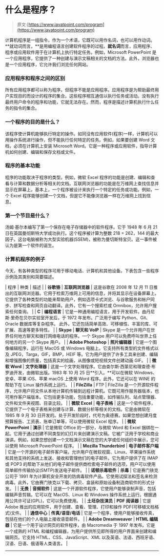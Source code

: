 # 什么是程序？

> 原文:[https://www.javatpoint.com/program](https://www.javatpoint.com/program)

计算机程序是一组指令，作为一个术语，它既可以用作名词，也可以用作动词。**就动词而言，**是用编程语言创建软件程序的过程。**就名词**而言，应用程序、程序或应用软件用于在计算机上执行特定任务。例如，Microsoft PowerPoint 是一个应用程序，它提供了一种创建与演示文稿相关的文档的方法。此外，浏览器也是一个应用程序，它允许我们浏览任何网站。

### 应用程序和程序之间的区别

所有应用程序都可以称为程序，但程序不能是应用程序。应用程序是为帮助最终用户实现目的而设计的程序的集合。这些程序相互通信以执行任务或活动。没有执行最终用户命令的程序和功能，它就无法存在。然而，程序是描述计算机执行什么任务的指令的集合。

### 一个程序的目的是什么？

该程序使计算机能够执行特定的操作。如同没有应用软件(程序)一样，计算机可以用操作系统进行操作，但不能执行任何特定的任务。例如，如果要创建 Word 文档，必须在计算机上安装 Microsoft Word。它是一种程序或应用软件，指导计算机如何创建、编辑和保存文档或文件。

### 程序的基本功能

程序的功能取决于程序的类型。例如，微软 Excel 程序的功能是创建、编辑和查看与计算和数据分析等相关的文档。互联网浏览器的功能是在万维网上查找信息并显示在屏幕上。基本上，一个程序被设计来执行一个特定的任务或功能。例如，一个 Excel 程序能够创建一个文档，但是它不能像浏览器一样在万维网上找到信息。

### 第一个节目是什么？

汤姆·基尔本编写了第一个保存在电子存储器中的软件程序。它于 1948 年 6 月 21 日在英国曼彻斯特大学成功执行。这个程序被计算为整数 218 = 262，144 的最大因子。这台电脑被称为大型实验机器(SSEM)，被称为曼切斯特宝贝。这一事件被认为是第一个软件的诞生。

### 计算机程序的例子

今天，有各种类型的程序可用于移动电话、计算机和其他设备。下表包含一些程序示例及其类别和简要描述。

| 程序 | 种类 | 描述 |
| **谷歌铬** | **互联网浏览器** | 这是谷歌在 2008 年 12 月 11 日推出的互联网浏览器。它用于检索万维网上可用的信息，并将其显示在设备屏幕上。它提供了各种类型的功能来帮助用户，例如选项卡式浏览、与谷歌服务和帐户同步、拼写检查和网页自动翻译。此外，它有一个搜索栏或 Omnibox，允许用户搜索任何查询。 |
| **C** | **编程语言** | 它是一种通用编程语言，用于开发软件。由丹尼斯·里奇在贝尔实验室开发后，于 1972 年发布。广泛用于编写 Python、Git、Oracle 数据库等复杂程序。
此外，它还包括简单高效、可移植性、丰富的库、可扩展、高速等更多特性。 |
| **Skype** | **聊天和 VoIP** | Skype 是一个允许用户在世界任何地方聊天和拨打网络电话的程序。一个 Skype 用户可以免费呼叫世界上任何地方的另一个 Skype 用户。 |
| **Adobe Photoshop** | **照片编辑器** | 它是一个图像编辑程序，运行在 MacOS 或 Windows 电脑上。它支持所有类型的文件格式以及 JPEG，Targa，GIF，BMP，HEIF 等。它为用户提供了许多工具来创建、编辑和增强图像的质量，包括真实的绘画，从图像或短视频文件创建动画 GIF。 |
| **微软 Word** | **文字处理器** | 这是一个文字处理程序。它由查尔斯·西蒙尼和理查德·布罗迪开发，由微软出版。1983 年 10 月 25 日**引入。**可以在微软 Windows、安卓、苹果 iOS、苹果 macOS 上使用 Word 程序。此外，它还可以在 WINE 的帮助下在 Linux 操作系统上运行。 |
| **FileZilla** | FTP | FileZilla 是一个开源软件程序，允许用户将文件从本地计算机传输到远程计算机。它既可用作服务器版本，也可用作客户端版本。它包括更多功能，包括重要功能，如传输队列、站点管理器、文件和文件夹视图、目录比较。 |
| **微软 Excel** | **电子表格** | 这是一个软件程序，它提供了一个电子表格来创建与计算、数据分析等相关的文档。它是由微软在 1985 年 9 月 30 日开发的。处于开发阶段时，代号为奥德赛。如果您想创建月度预算报告、工资表、账单订单等，可以使用微软 Excel 程序。 |
| **微软 PowerPoint** | **演示** | 它是微软 Office 的一部分，与微软 Word 和 Excel 捆绑在一起。它用于通过创建不同类型的幻灯片来创建演示文稿。它被广泛用于学校和商业演讲。例如，如果您想创建一个文档演示文稿在您的大学或任何组织中展示，您可以使用 Microsoft PowerPoint 程序。 |
| **Mozilla Thunderbird** | **电子邮件客户端** | 它是一个开源的电子邮件客户端，允许用户在微软视窗、Linux、苹果操作系统和其他支持的系统上发送、接收和管理他们的电子邮件。它为用户提供了在 IMAP 或 POP3 的帮助下从他们的电子邮件提供商检索电子邮件的选项，用户可以使用简单邮件传输协议(SMTP)发送电子邮件。 |
| **诺顿杀毒软件** | **杀毒** | 它是赛门铁克公司于 1991 年为计算机安全开发的防病毒软件产品。它使用试探法和签名来检测病毒。此外，它由赛门铁克以下载、拷贝、盒装和原始设备制造商软件的形式分发。 |
| **无畏** | **音频软件** | 这是一个开源软件程序，它使用户能够录制声音，包括编辑声音剪辑。它可以在 MacOS、Linux 和 Windows 操作系统上运行。根据通用公共许可证(GPL)，它可以免费使用。 |
| **土坯杂技演员** | **PDF 阅读器** | 它是 Adobe 推出的应用软件，用于创建、查看、管理、打印和操作 PDF(可移植文档格式)文件。 |
| **通信中心** | **传真/语音/电话** | 它是一个程序，使用户能够接收传真，包括在他们的个人电脑上接收语音邮件。 |
| **Adobe Dreamweaver** | **HTML 编辑器** | 它是一个用于设计网页的软件程序，由 Macromedia 于 1997 年发布。它是一个成熟的 HTML 和编程编辑器，为用户提供所见即所得的用户界面来创建和编辑网页。它支持 HTML、CSS、JavaScript、XML 以及英语、法语、西班牙语、汉语、日语、俄语等人类语言。 |

* * *